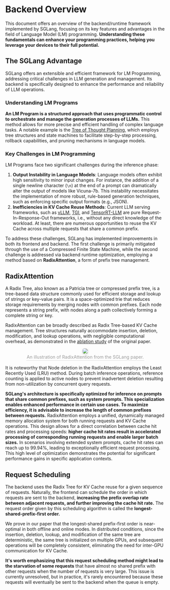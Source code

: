 # Backend Overview

This document offers an overview of the backend/runtime framework implemented by SGLang, focusing on its key features and advantages in the field of Language Model (LM) programming. **Understanding these fundamentals can enhance your programming practices, helping you leverage your devices to their full potential.**

## The SGLang Advantage

SGLang offers an extensible and efficient framework for LM Programming, addressing critical challenges in LLM generation and management. Its backend is specifically designed to enhance the performance and reliability of LLM operations.

### **Understanding LM Programs**

**An LM Program is a structured approach that uses programmatic control to orchestrate and manage the generation processes of LLMs.** This method allows for more precise and efficient handling of complex language tasks. A notable example is the  [Tree of Thought Planning](https://github.com/princeton-nlp/tree-of-thought-llm), which employs tree structures and state machines to facilitate step-by-step processing, rollback capabilities, and pruning mechanisms in language models.

### **Key Challenges in LM Programming**

LM Programs face two significant challenges during the inference phase:

1. **Output Instability in Language Models**: Language models often exhibit high sensitivity to minor input changes. For instance, the addition of a single newline character (`\n`) at the end of a prompt can dramatically alter the output of models like Vicuna-7b. This instability necessitates the implementation of more robust, rule-based generation techniques, such as enforcing specific output formats (e.g., JSON).
2. **Inefficiencies in KV Cache Reuse Methods**: Current LLM serving frameworks, such as [vLLM](https://github.com/vllm-project/vllm), [TGI](https://github.com/huggingface/text-generation-inference), and [TensorRT-LLM](https://github.com/NVIDIA/TensorRT-LLM) are pure Request-In-Response-Out frameworks, i.e., without any direct knowledge of the workload. At least, there are numerous opportunities to reuse the KV Cache across multiple requests that share a common prefix.

To address these challenges, SGLang has implemented improvements in both its frontend and backend. The first challenge is primarily mitigated through the use of a Compressed Finite State Machine, while the second challenge is addressed via backend runtime optimization, employing a method based on **RadixAttention**, a form of prefix tree management.

## RadixAttention

A Radix Tree, also known as a Patricia tree or compressed prefix tree, is a tree-based data structure commonly used for efficient storage and lookup of strings or key-value pairs. It is a space-optimized trie that reduces storage requirements by merging nodes with common prefixes. Each node represents a string prefix, with nodes along a path collectively forming a complete string or key.

RadixAttention can be broadly described as Radix Tree-based KV Cache management. Tree structures naturally accommodate insertion, deletion, modification, and lookup operations, with negligible computational overhead, as demonstrated in the [ablation study](https://arxiv.org/html/2312.07104v2) of the original paper.

<center>    <img style="border-radius: 0.3125em;    box-shadow: 0 2px 4px 0 rgba(34,36,38,.12),0 2px 10px 0 rgba(34,36,38,.08);"     src="./_static/image/radix.png">    <br>    <div style="color:orange; border-bottom: 1px solid #d9d9d9;    display: inline-block;    color: #999;    padding: 2px;">An illustration of RadixAttention from the SGLang paper.</div> </center>

It is noteworthy that Node deletion in the RadixAttention employs the Least Recently Used (LRU) method. During batch inference operations, reference counting is applied to active nodes to prevent inadvertent deletion resulting from non-utilization by concurrent query requests.

**SGLang's architecture is specifically optimized for inference on prompts that share common prefixes, such as system prompts. This specialization enables enhanced performance in certain use cases. To maximize efficiency, it is advisable to increase the length of common prefixes between requests.** RadixAttention employs a unified, dynamically managed memory allocation system for both running requests and KV Cache operations. This design allows for a direct correlation between cache hit rates and processing speeds: **higher cache hit rates result in accelerated processing of corresponding running requests and enable larger batch sizes.** In scenarios involving extended system prompts, cache hit rates can reach up to 99.94%, leading to exceptionally efficient request processing. This high level of optimization demonstrates the potential for significant performance gains in specific application contexts.

## Request Scheduling

The backend uses the Radix Tree for KV Cache reuse for a given sequence of requests. Naturally, the frontend can schedule the order in which requests are sent to the backend, **increasing the prefix overlap rate between adjacent requests, and further improving the cache hit rate.** The request order given by this scheduling algorithm is called the **longest-shared-prefix-first order.**

We prove in our paper that the longest-shared prefix-first order is near-optimal in both offline and online modes. In distributed conditions, since the insertion, deletion, lookup, and modification of the same tree are deterministic, the same tree is initialized on multiple GPUs, and subsequent operations will be completely consistent, eliminating the need for inter-GPU communication for KV Cache.

**It's worth emphasizing that this request scheduling method might lead to the starvation of some requests** that have almost no shared prefix with other requests when the number of requests is very large. This issue is currently unresolved, but in practice, it's rarely encountered because these requests will eventually be sent to the backend when the queue is empty.